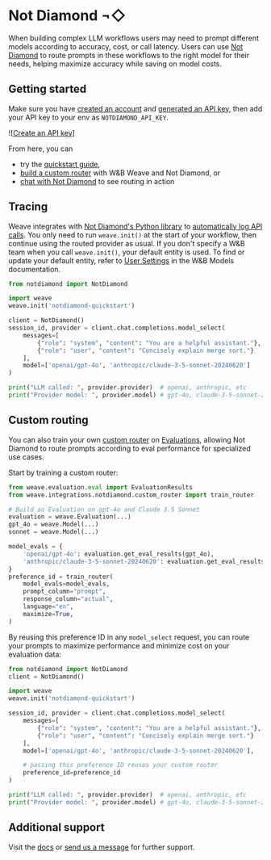 # Not Diamond ¬◇

When building complex LLM workflows users may need to prompt different models according to accuracy,
cost, or call latency. Users can use [Not Diamond][nd] to route prompts in these workflows to the
right model for their needs, helping maximize accuracy while saving on model costs.

## Getting started

Make sure you have [created an account][account] and [generated an API key][keys], then add your API
key to your env as `NOTDIAMOND_API_KEY`.

![[Create an API key](imgs/notdiamond/api-keys.png)]

From here, you can

- try the [quickstart guide],
- [build a custom router][custom router] with W&B Weave and Not Diamond, or
- [chat with Not Diamond][chat] to see routing in action

## Tracing

Weave integrates with [Not Diamond's Python library][python] to [automatically log API calls][ops].
You only need to run `weave.init()` at the start of your workflow, then continue using the routed
provider as usual. If you don't specify a W&B team when you call `weave.init()`, your default entity is used. To find or update your default entity, refer to [User Settings](https://docs.wandb.ai/guides/models/app/settings-page/user-settings/#default-team) in the W&B Models documentation.

```python
from notdiamond import NotDiamond

import weave
weave.init('notdiamond-quickstart')

client = NotDiamond()
session_id, provider = client.chat.completions.model_select(
    messages=[
        {"role": "system", "content": "You are a helpful assistant."},
        {"role": "user", "content": "Concisely explain merge sort."}
    ],
    model=['openai/gpt-4o', 'anthropic/claude-3-5-sonnet-20240620']
)

print("LLM called: ", provider.provider)  # openai, anthropic, etc
print("Provider model: ", provider.model) # gpt-4o, claude-3-5-sonnet-20240620, etc
```

## Custom routing

You can also train your own [custom router] on [Evaluations][evals], allowing Not Diamond to route prompts
according to eval performance for specialized use cases.

Start by training a custom router:

```python
from weave.evaluation.eval import EvaluationResults
from weave.integrations.notdiamond.custom_router import train_router

# Build an Evaluation on gpt-4o and Claude 3.5 Sonnet
evaluation = weave.Evaluation(...)
gpt_4o = weave.Model(...)
sonnet = weave.Model(...)

model_evals = {
    'openai/gpt-4o': evaluation.get_eval_results(gpt_4o),
    'anthropic/claude-3-5-sonnet-20240620': evaluation.get_eval_results(sonnet),
}
preference_id = train_router(
    model_evals=model_evals,
    prompt_column="prompt",
    response_column="actual",
    language="en",
    maximize=True,
)
```

By reusing this preference ID in any `model_select` request, you can route your prompts
to maximize performance and minimize cost on your evaluation data:

```python
from notdiamond import NotDiamond
client = NotDiamond()

import weave
weave.init('notdiamond-quickstart')

session_id, provider = client.chat.completions.model_select(
    messages=[
        {"role": "system", "content": "You are a helpful assistant."},
        {"role": "user", "content": "Concisely explain merge sort."}
    ],
    model=['openai/gpt-4o', 'anthropic/claude-3-5-sonnet-20240620'],

    # passing this preference ID reuses your custom router
    preference_id=preference_id
)

print("LLM called: ", provider.provider)  # openai, anthropic, etc
print("Provider model: ", provider.model) # gpt-4o, claude-3-5-sonnet-20240620, etc
```

## Additional support

Visit the [docs] or [send us a message][support] for further support.

[account]: https://app.notdiamond.ai
[chat]: https://chat.notdiamond.ai
[custom router]: https://docs.notdiamond.ai/docs/router-training-quickstart
[docs]: https://docs.notdiamond.ai
[evals]: ../../guides/core-types/evaluations.md
[keys]: https://app.notdiamond.ai/keys
[nd]: https://www.notdiamond.ai/
[ops]: ../../guides/tracking/ops.md
[python]: https://github.com/Not-Diamond/notdiamond-python
[quickstart guide]: https://docs.notdiamond.ai/docs/quickstart
[support]: mailto:support@notdiamond.ai
